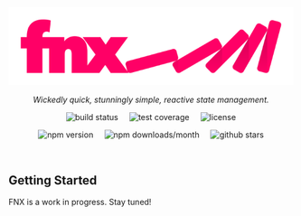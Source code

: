 <style>
  .fnx-center {
    text-align: center;
  }
  .fnx-link {
    text-decoration: none !important;
  }
</style>

<p aclass="fnx-center"
  <a href="https://fnx.js.org">
    <img src="logo/logo.png" alt="FNX - Wickedly quick, stunningly simple, reactive state management."/>
  </a>
</p>

<p class="fnx-center">
  <i>Wickedly quick, stunningly simple, reactive state management.</i>
</p>

<p class="fnx-center">
  <a href="https://travis-ci.org/fnxjs/fnx" class="fnx-link">
    <img src="https://img.shields.io/travis/fnxjs/fnx/master.svg?style=flat" alt="build status">
  </a>
  &nbsp;&nbsp;&nbsp;
  <a href="https://coveralls.io/github/fnxjs/fnx?branch=master" class="fnx-link">
    <img src="https://img.shields.io/coveralls/fnxjs/fnx/master.svg?style=flat" alt="test coverage">
  </a>
  &nbsp;&nbsp;&nbsp;
  <a href="https://en.wikipedia.org/wiki/MIT_License" class="fnx-link">
    <img src="https://img.shields.io/github/license/fnxjs/fnx.svg?style=flat" alt="license">
  </a>
</p>

<p class="fnx-center">
  <a href="https://www.npmjs.com/package/fnx" class="fnx-link">
    <img src="https://img.shields.io/npm/v/fnx.svg?style=flat" alt="npm version">
  </a>
  &nbsp;&nbsp;&nbsp;
  <a href="https://www.npmjs.com/package/fnx" class="fnx-link">
    <img src="https://img.shields.io/npm/dm/fnx.svg?style=flat" alt="npm downloads/month">
  </a>
  &nbsp;&nbsp;&nbsp;
  <a href="https://www.github.com/fnxjs/fnx" class="fnx-link">
    <img src="https://img.shields.io/github/stars/fnxjs/fnx.svg?style=social&label=Star" alt="github stars">
  </a>
</p>

<br/>

## Getting Started

FNX is a work in progress. Stay tuned!
